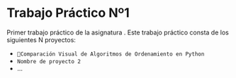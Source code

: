 # Trabajo Práctico Nº1

Primer trabajo práctico de la asignatura <Algoritmos y Estructuras de Datos>.
Este trabajo práctico consta de los siguientes N proyectos:
  - `🐍Comparación Visual de Algoritmos de Ordenamiento en Python`
  - `Nombre de proyecto 2`
  -  ...

